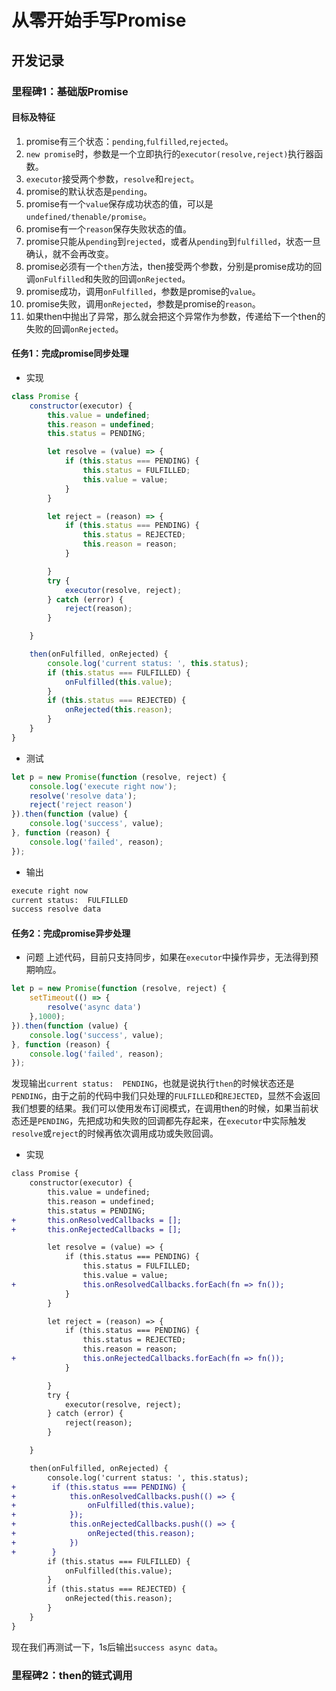# 从零开始手写Promise

## 开发记录

### 里程碑1：基础版Promise

#### 目标及特征

1. promise有三个状态：`pending`,`fulfilled`,`rejected`。
2. `new promise`时，参数是一个立即执行的`executor(resolve,reject)`执行器函数。
3. `executor`接受两个参数，`resolve`和`reject`。
4. promise的默认状态是`pending`。
5. promise有一个`value`保存成功状态的值，可以是`undefined/thenable/promise`。
6. promise有一个`reason`保存失败状态的值。
7. promise只能从`pending`到`rejected`，或者从`pending`到`fulfilled`，状态一旦确认，就不会再改变。
8. promise必须有一个`then`方法，then接受两个参数，分别是promise成功的回调`onFulfilled`和失败的回调`onRejected`。
9. promise成功，调用`onFulfilled`，参数是promise的`value`。
10. promise失败，调用`onRejected`，参数是promise的`reason`。
11. 如果then中抛出了异常，那么就会把这个异常作为参数，传递给下一个then的失败的回调`onRejected`。

#### 任务1：完成promise同步处理

* 实现

```javascript
class Promise {
    constructor(executor) {
        this.value = undefined;
        this.reason = undefined;
        this.status = PENDING;

        let resolve = (value) => {
            if (this.status === PENDING) {
                this.status = FULFILLED;
                this.value = value;
            }
        }

        let reject = (reason) => {
            if (this.status === PENDING) {
                this.status = REJECTED;
                this.reason = reason;
            }

        }
        try {
            executor(resolve, reject);
        } catch (error) {
            reject(reason);
        }

    }

    then(onFulfilled, onRejected) {
        console.log('current status: ', this.status);
        if (this.status === FULFILLED) {
            onFulfilled(this.value);
        }
        if (this.status === REJECTED) {
            onRejected(this.reason);
        }
    }
}
```

* 测试

```javascript
let p = new Promise(function (resolve, reject) {
    console.log('execute right now');
    resolve('resolve data');
    reject('reject reason')
}).then(function (value) {
    console.log('success', value);
}, function (reason) {
    console.log('failed', reason);
});
```

* 输出

```bash
execute right now
current status:  FULFILLED
success resolve data
```

#### 任务2：完成promise异步处理

* 问题
上述代码，目前只支持同步，如果在`executor`中操作异步，无法得到预期响应。

```javascript
let p = new Promise(function (resolve, reject) {
    setTimeout(() => {
        resolve('async data')
    },1000);
}).then(function (value) {
    console.log('success', value);
}, function (reason) {
    console.log('failed', reason);
});
```

发现输出`current status:  PENDING`，也就是说执行`then`的时候状态还是`PENDING`，由于之前的代码中我们只处理的`FULFILLED`和`REJECTED`，显然不会返回我们想要的结果。我们可以使用发布订阅模式，在调用then的时候，如果当前状态还是`PENDING`，先把成功和失败的回调都先存起来，在`executor`中实际触发`resolve`或`reject`的时候再依次调用成功或失败回调。

* 实现

```diff
class Promise {
    constructor(executor) {
        this.value = undefined;
        this.reason = undefined;
        this.status = PENDING;
+       this.onResolvedCallbacks = [];
+       this.onRejectedCallbacks = [];

        let resolve = (value) => {
            if (this.status === PENDING) {
                this.status = FULFILLED;
                this.value = value;
+               this.onResolvedCallbacks.forEach(fn => fn());
            }
        }

        let reject = (reason) => {
            if (this.status === PENDING) {
                this.status = REJECTED;
                this.reason = reason;
+               this.onRejectedCallbacks.forEach(fn => fn());
            }

        }
        try {
            executor(resolve, reject);
        } catch (error) {
            reject(reason);
        }

    }

    then(onFulfilled, onRejected) {
        console.log('current status: ', this.status);
+        if (this.status === PENDING) {
+            this.onResolvedCallbacks.push(() => {
+                onFulfilled(this.value);
+            });
+            this.onRejectedCallbacks.push(() => {
+                onRejected(this.reason);
+            })
+        }
        if (this.status === FULFILLED) {
            onFulfilled(this.value);
        }
        if (this.status === REJECTED) {
            onRejected(this.reason);
        }
    }
}

```

现在我们再测试一下，1s后输出`success async data`。

### 里程碑2：then的链式调用

